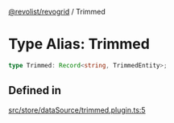 [@revolist/revogrid](README.md) / Trimmed

# Type Alias: Trimmed

```ts
type Trimmed: Record<string, TrimmedEntity>;
```

## Defined in

[src/store/dataSource/trimmed.plugin.ts:5](https://github.com/revolist/revogrid/blob/4748dc40d552fad7de1d972fe2fbcf7386e67858/src/store/dataSource/trimmed.plugin.ts#L5)
